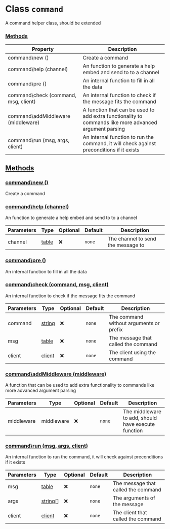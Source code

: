 
# Class `command`
A command helper class, should be extended









### [Methods](#Methods)
| Property | Description |
| -------- | ----------- |
| command\new () | Create a command |
| command\help (channel) | An function to generate a help embed and send to to a channel |
| command\pre () | An internal function to fill in all the data |
| command\check (command, msg, client) | An internal function to check if the message fits the command |
| command\addMiddleware (middleware) | A function that can be used to add extra functionality to commands like more advanced argument parsing |
| command\run (msg, args, client) | An internal function to run the command, it will check against preconditions if it exists |



## [Methods](#Methods)

### [command\new ()](#command\new)
Create a command










### [command\help (channel)](#command\help)
An function to generate a help embed and send to to a channel



| Parameters | Type | Optional | Default | Description |
| --------------- | ---- | -------- | ------- | ----------- |
| channel | <a class="type" href="https://www.lua.org/manual/5.1/manual.html#5.5">table</a> | ❌ | `none` |  The channel to send the message to |











### [command\pre ()](#command\pre)
An internal function to fill in all the data










### [command\check (command, msg, client)](#command\check)
An internal function to check if the message fits the command



| Parameters | Type | Optional | Default | Description |
| --------------- | ---- | -------- | ------- | ----------- |
| command | <a class="type" href="https://www.lua.org/manual/5.1/manual.html#5.4">string</a> | ❌ | `none` |  The command without arguments or prefix |
| msg | <a class="type" href="https://www.lua.org/manual/5.1/manual.html#5.5">table</a> | ❌ | `none` |  The message that called the command |
| client | <a class="type" href="../classes/client.md#">client</a> | ❌ | `none` |  The client using the command |











### [command\addMiddleware (middleware)](#command\addMiddleware)
A function that can be used to add extra functionality to commands like more advanced argument parsing



| Parameters | Type | Optional | Default | Description |
| --------------- | ---- | -------- | ------- | ----------- |
| middleware | <span class="type">middleware</span> | ❌ | `none` |  The middleware to add, should have execute function |











### [command\run (msg, args, client)](#command\run)
An internal function to run the command, it will check against preconditions if it exists



| Parameters | Type | Optional | Default | Description |
| --------------- | ---- | -------- | ------- | ----------- |
| msg | <a class="type" href="https://www.lua.org/manual/5.1/manual.html#5.5">table</a> | ❌ | `none` |  The message that called the command |
| args | <a class="type" href="https://www.lua.org/manual/5.1/manual.html#5.4">string[]</a> | ❌ | `none` |  The arguments of the message |
| client | <a class="type" href="../classes/client.md#">client</a> | ❌ | `none` |  The client that called the command |













